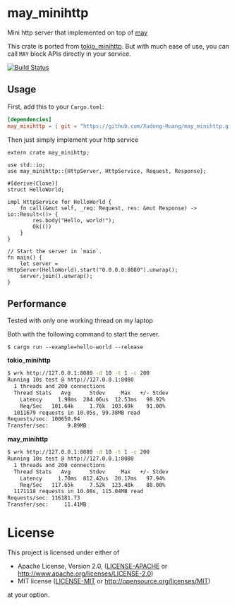 # may_minihttp

Mini http server that implemented on top of [may](https://github.com/Xudong-Huang/may)

This crate is ported from [tokio_minihttp](https://github.com/tokio-rs/tokio-minihttp).
But with much ease of use, you can call `MAY` block APIs directly in your service.

[![Build Status](https://travis-ci.org/Xudong-Huang/may_minihttp.svg?branch=master)](https://travis-ci.org/Xudong-Huang/may_minihttp)

## Usage

First, add this to your `Cargo.toml`:

```toml
[dependencies]
may_minihttp = { git = "https://github.com/Xudong-Huang/may_minihttp.git" }
```

Then just simply implement your http service

```rust,no_run
extern crate may_minihttp;

use std::io;
use may_minihttp::{HttpServer, HttpService, Request, Response};

#[derive(Clone)]
struct HelloWorld;

impl HttpService for HelloWorld {
    fn call(&mut self, _req: Request, res: &mut Response) -> io::Result<()> {
        res.body("Hello, world!");
        Ok(())
    }
}

// Start the server in `main`.
fn main() {
    let server = HttpServer(HelloWorld).start("0.0.0.0:8080").unwrap();
    server.join().unwrap();
}
```

## Performance
Tested with only one working thread on my laptop

Both with the following command to start the server.
```
$ cargo run --example=hello-world --release
```

**tokio_minihttp**
```sh
$ wrk http://127.0.0.1:8080 -d 10 -t 1 -c 200
Running 10s test @ http://127.0.0.1:8080
  1 threads and 200 connections
  Thread Stats   Avg      Stdev     Max   +/- Stdev
    Latency     1.98ms  284.06us  12.53ms   98.92%
    Req/Sec   101.64k     1.76k  103.69k    91.00%
  1011679 requests in 10.05s, 99.38MB read
Requests/sec: 100650.94
Transfer/sec:      9.89MB
```

**may_minihttp**
```sh
$ wrk http://127.0.0.1:8080 -d 10 -t 1 -c 200
Running 10s test @ http://127.0.0.1:8080
  1 threads and 200 connections
  Thread Stats   Avg      Stdev     Max   +/- Stdev
    Latency     1.70ms  812.42us  20.17ms   97.94%
    Req/Sec   117.65k     7.52k  123.40k    88.00%
  1171118 requests in 10.08s, 115.04MB read
Requests/sec: 116181.73
Transfer/sec:     11.41MB
```

# License

This project is licensed under either of

 * Apache License, Version 2.0, ([LICENSE-APACHE](LICENSE-APACHE) or
   http://www.apache.org/licenses/LICENSE-2.0)
 * MIT license ([LICENSE-MIT](LICENSE-MIT) or
   http://opensource.org/licenses/MIT)

at your option.

